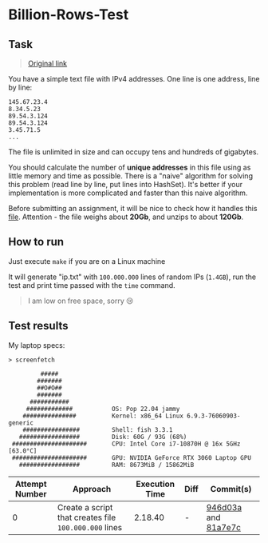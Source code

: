 # Billion-Rows-Test

## Task

> [Original link](https://ecwid.to/GO)

You have a simple text file with IPv4 addresses. One line is one address, line by line:

```
145.67.23.4
8.34.5.23
89.54.3.124
89.54.3.124
3.45.71.5
...
```

The file is unlimited in size and can occupy tens and hundreds of gigabytes.

You should calculate the number of __unique addresses__ in this file using as little memory and time as possible. 
There is a "naive" algorithm for solving this problem (read line by line, put lines into HashSet). 
It's better if your implementation is more complicated and faster than this naive algorithm.

Before submitting an assignment, it will be nice to check how it handles this [file](https://ecwid-vgv-storage.s3.eu-central-1.amazonaws.com/ip_addresses.zip). Attention - the file weighs about **20Gb**, and unzips to about **120Gb**.

## How to run

Just execute `make` if you are on a Linux machine

It will generate "ip.txt" with `100.000.000` lines of random IPs (`1.4GB`), run the test and print time passed with the `time` command.

> I am low on free space, sorry 😢

## Test results

My laptop specs:

```
> screenfetch

         #####
        #######
        ##O#O##
        #######
      ###########
     #############           OS: Pop 22.04 jammy
    ###############          Kernel: x86_64 Linux 6.9.3-76060903-generic
    ################         Shell: fish 3.3.1
   #################         Disk: 60G / 93G (68%)
 #####################       CPU: Intel Core i7-10870H @ 16x 5GHz [63.0°C]
 #####################       GPU: NVIDIA GeForce RTX 3060 Laptop GPU
   #################         RAM: 8673MiB / 15862MiB

```

| Attempt Number | Approach | Execution Time | Diff | Commit(s) |
|-----------------|---|---|---|--|
|0 | Create a script that creates file `100.000.000` lines | 2.18.40 | - | [946d03a](https://github.com/vanyason/Billion-Rows-Test/commit/946d03a0fb515ed30058e1161cdd7bc76e14065a) and [81a7e7c](https://github.com/vanyason/Billion-Rows-Test/commit/81a7e7c9af8a20519c358d27f9a6a1552cad4a19) |